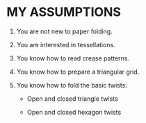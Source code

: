 # MY ASSUMPTIONS

1. You are not new to paper folding.

2. You are interested in tessellations.
 
3. You know how to read crease patterns.

4. You know how to prepare a triangular grid.

5. You know how to fold the basic twists:

	- Open and closed triangle twists

	- Open and closed hexagon twists
